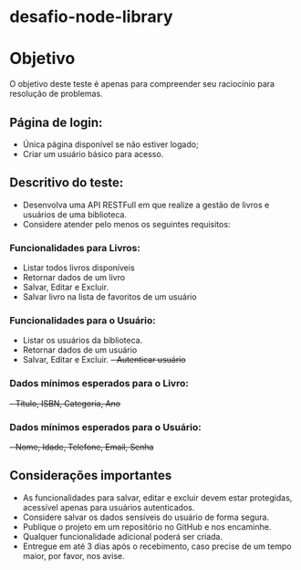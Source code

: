 # desafio-node-library

# Objetivo
O objetivo deste teste é apenas para compreender seu raciocínio para resolução de problemas.

## Página de login:
- Única página disponível se não estiver logado;
- Criar um usuário básico para acesso.

## Descritivo do teste:
  - Desenvolva uma API RESTFull em que realize a gestão de livros e usuários de uma biblioteca. 
  - Considere atender pelo menos os seguintes requisitos:
  
### Funcionalidades para Livros:
  - Listar todos livros disponíveis
  - Retornar dados de um livro
  - Salvar, Editar e Excluir.
  - Salvar livro na lista de favoritos de um usuário
 
### Funcionalidades para o Usuário:
  - Listar os usuários da biblioteca.
  - Retornar dados de um usuário
  - Salvar, Editar e Excluir.
  <s>- Autenticar usuário</s>
 
### Dados mínimos esperados para o Livro: 
  <s>- Título, ISBN, Categoria, Ano</s>
 
### Dados mínimos esperados para o Usuário: 
  <s>- Nome, Idade, Telefone, Email, Senha</s>

## Considerações importantes
  - As funcionalidades para salvar, editar e excluir devem estar protegidas, acessível apenas para usuários autenticados.
  - Considere salvar os dados sensíveis do usuário de forma segura.
  - Publique o projeto em um repositório no GitHub e nos encaminhe.
  - Qualquer funcionalidade adicional poderá ser criada.
  - Entregue em até 3 dias após o recebimento, caso precise de um tempo maior, por favor, nos avise.
